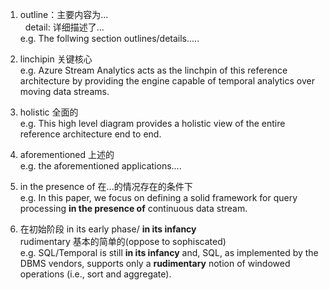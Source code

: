 1. outline：主要内容为...  
   detail: 详细描述了...  
e.g. The follwing section outlines/details.....

2. linchipin 关键核心  
e.g.  Azure Stream Analytics acts as the linchpin of this reference architecture by providing the engine capable of temporal analytics over moving data streams. 

3. holistic 全面的  
e.g. This high level diagram provides a holistic view of the entire reference architecture end to end. 

4. aforementioned 上述的  
e.g. the aforementioned applications....

5. in the presence of 在...的情况存在的条件下  
e.g. In this paper, we focus on defining a solid framework for query processing **in the presence of** continuous data stream. 

6. 在初始阶段 in its early phase/ **in its infancy**  
rudimentary 基本的简单的(oppose to sophiscated)  
e.g. SQL/Temporal is still **in its infancy** and, SQL, as implemented by the DBMS vendors, supports only a **rudimentary** notion of windowed operations (i.e., sort and aggregate).
